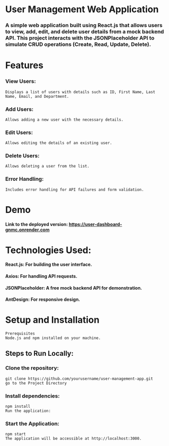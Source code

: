 # User Management Web Application
### A simple web application built using React.js that allows users to view, add, edit, and delete user details from a mock backend API. This project interacts with the JSONPlaceholder API to simulate CRUD operations (Create, Read, Update, Delete).

# Features
### View Users: 
    Displays a list of users with details such as ID, First Name, Last Name, Email, and Department.
### Add Users: 
    Allows adding a new user with the necessary details.
### Edit Users: 
    Allows editing the details of an existing user.
### Delete Users: 
    Allows deleting a user from the list.
### Error Handling: 
    Includes error handling for API failures and form validation.

# Demo
#### Link to the deployed version: https://user-dashboard-gnmc.onrender.com

# Technologies Used:
#### React.js: For building the user interface.
#### Axios: For handling API requests.
#### JSONPlaceholder: A free mock backend API for demonstration.
#### AntDesign: For responsive design.
# Setup and Installation
    Prerequisites
    Node.js and npm installed on your machine.
    
## Steps to Run Locally:
### Clone the repository:
    git clone https://github.com/yourusername/user-management-app.git
    go to the Project Directory
    
### Install dependencies:
    npm install
    Run the application:

### Start the Application:
    npm start
    The application will be accessible at http://localhost:3000.
